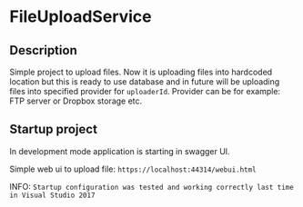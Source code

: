 # FileUploadService

## Description

Simple project to upload files. Now it is uploading files into hardcoded location but this is ready to use database and in future will be uploading files into specified provider for `uploaderId`. Provider can be for example: FTP server or Dropbox storage etc.

## Startup project

In development mode application is starting in swagger UI.

Simple web ui to upload file: `https://localhost:44314/webui.html`

INFO: `Startup configuration was tested and working correctly last time in Visual Studio 2017`